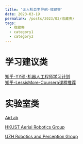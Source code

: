 ```yaml
---
title: '无人机自主导航-收藏夹'
date: 2023-03-19
permalink: /posts/2023/03/收藏夹/
tags:
  - 收藏夹
  - category1
  - category2
---
```


学习建议类
========
[知乎-YY硕-机器人工程师学习计划](https://zhuanlan.zhihu.com/p/22266788utm_medium=social&utm_oi=1118285087602601984&utm_psn=1544826173305327616&utm_source=ZHShareTargetIDMore)\
[知乎-LessisMore-Coursera课程推荐](https://www.zhihu.com/question/22436320/answer/104238805)

实验室类
=======
[AirLab](https://theairlab.org/)

[HKUST Aerial Robotics Group](https://uav.hkust.edu.hk/) 

[UZH Robotics and Perception Group](https://rpg.ifi.uzh.ch/)
